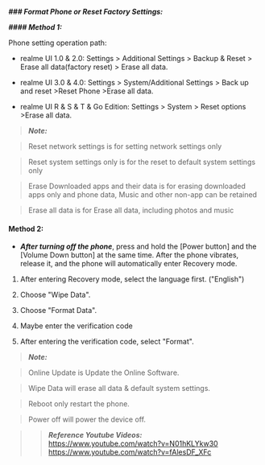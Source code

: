 _**### Format Phone or Reset Factory Settings:**_

_**#### Method 1:**_

Phone setting operation path:

- realme UI 1.0 & 2.0: Settings > Additional Settings > Backup & Reset > Erase all data(factory reset) > Erase all data.

- realme UI 3.0 & 4.0: Settings > System/Additional Settings > Back up and reset >Reset Phone >Erase all data.

- realme UI R & S & T & Go Edition: Settings > System > Reset options >Erase all data.

> _**Note:**_

> Reset network settings is for setting network settings only

> Reset system settings only is for the reset to default system settings only

> Erase Downloaded apps and their data is for erasing downloaded apps only and phone data, Music and other non-app can be retained

> Erase all data is for Erase all data, including photos and music


#### Method 2:

- _**After turning off the phone**_, press and hold the [Power button] and the [Volume Down button] at the same time. After the phone vibrates, release it, and the phone will automatically enter Recovery mode.

1. After entering Recovery mode, select the language first. ("English")

2. Choose "Wipe Data".

3. Choose "Format Data".

4. Maybe enter the verification code

5. After entering the verification code, select "Format".

> _**Note:**_

> Online Update is Update the Online Software.

> Wipe Data will erase all data & default system settings.

> Reboot only restart the phone.

> Power off will power the device off.

>> _**Reference Youtube Videos:**_  
>> https://www.youtube.com/watch?v=N01hKLYkw30  
>> https://www.youtube.com/watch?v=fAlesDF_XFc  
